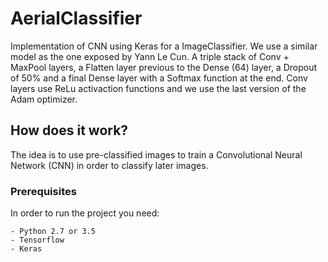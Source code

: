 #  AerialClassifier

Implementation of CNN using Keras for a ImageClassifier. We use a similar model as the one exposed by Yann Le Cun. A triple stack of Conv + MaxPool layers, a Flatten layer previous to the Dense (64) layer, a Dropout of 50% and a final Dense layer with a Softmax function at the end. Conv layers use ReLu activaction functions and we use the last version of the Adam optimizer.

## How does it work?

The idea is to use pre-classified images to train a Convolutional Neural Network (CNN) in order to classify later images.
### Prerequisites

In order to run the project you need:

```
- Python 2.7 or 3.5
- Tensorflow
- Keras
```
